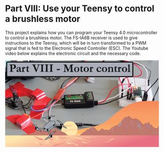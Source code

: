 # Part VIII: Use your Teensy to control a brushless motor 

This project explains how you can program your Teensy 4.0 microcontroller to control a brushless motor. The FS-IA6B receiver is used to give instructions to the Teensy, which will be in turn transformed to a PWM signal that is fed to the Electronic Speed Controller (ESC). The Youtube video below explains the electronic circuit and the necessary code.

[![alt text](https://github.com/CarbonAeronautics/MotorControlTeensy/blob/bd3441c69a83f6a3bbfc8ce9fbcf490ff1b32a6e/THUMBNAIL_YOUTUBE.png?raw=true)](https://www.youtube.com/watch?v=3op6erX3gIk&t)
